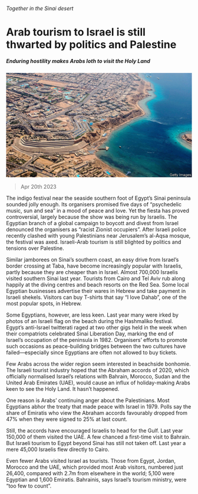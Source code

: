 ###### Together in the Sinai desert

# Arab tourism to Israel is still thwarted by politics and Palestine 

##### Enduring hostility makes Arabs loth to visit the Holy Land 

![image](images/20230422_MAP003.jpg) 

> Apr 20th 2023 

The indigo festival near the seaside southern foot of Egypt’s Sinai peninsula sounded jolly enough. Its organisers promised five days of “psychedelic music, sun and sea” in a mood of peace and love. Yet the fiesta has proved controversial, largely because the show was being run by Israelis. The Egyptian branch of a global campaign to boycott and divest from Israel denounced the organisers as “racist Zionist occupiers”. After Israeli police recently clashed with young Palestinians near Jerusalem’s al-Aqsa mosque, the festival was axed. Israeli-Arab tourism is still blighted by politics and tensions over Palestine.

Similar jamborees on Sinai’s southern coast, an easy drive from Israel’s border crossing at Taba, have become increasingly popular with Israelis, partly because they are cheaper than in Israel. Almost 700,000 Israelis visited southern Sinai last year. Tourists from Cairo and Tel Aviv rub along happily at the diving centres and beach resorts on the Red Sea. Some local Egyptian businesses advertise their wares in Hebrew and take payment in Israeli shekels. Visitors can buy T-shirts that say “I love Dahab”, one of the most popular spots, in Hebrew.

Some Egyptians, however, are less keen. Last year many were irked by photos of an Israeli flag on the beach during the Hashmaliko festival. Egypt’s anti-Israel twitterati raged at two other gigs held in the week when their compatriots celebrated Sinai Liberation Day, marking the end of Israel’s occupation of the peninsula in 1982. Organisers’ efforts to promote such occasions as peace-building bridges between the two cultures have failed—especially since Egyptians are often not allowed to buy tickets.

Few Arabs across the wider region seem interested in beachside bonhomie. The Israeli tourist industry hoped that the Abraham accords of 2020, which officially normalised Israel’s relations with Bahrain, Morocco, Sudan and the United Arab Emirates (UAE), would cause an influx of holiday-making Arabs keen to see the Holy Land. It hasn’t happened. 

One reason is Arabs’ continuing anger about the Palestinians. Most Egyptians abhor the treaty that made peace with Israel in 1979. Polls say the share of Emiratis who view the Abraham accords favourably dropped from 47% when they were signed to 25% at last count.

Still, the accords have encouraged Israelis to head for the Gulf. Last year 150,000 of them visited the UAE. A few chanced a first-time visit to Bahrain. But Israeli tourism to Egypt beyond Sinai has still not taken off. Last year a mere 45,000 Israelis flew directly to Cairo.

Even fewer Arabs visited Israel as tourists. Those from Egypt, Jordan, Morocco and the UAE, which provided most Arab visitors, numbered just 26,400, compared with 2.7m from elsewhere in the world; 5,100 were Egyptian and 1,600 Emiratis. Bahrainis, says Israel’s tourism ministry, were “too few to count”.

